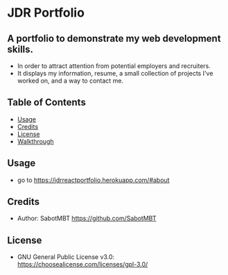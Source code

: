 # JDR Portfolio

## A portfolio to demonstrate my web development skills.

- In order to attract attention from potential employers and recruiters.
- It displays my information, resume, a small collection of projects I've worked on, and a way to contact me.

## Table of Contents

- [Usage](#usage)
- [Credits](#credits)
- [License](#license)
- [Walkthrough](#walkthrough)

## Usage

- go to https://jdrreactportfolio.herokuapp.com/#about

## Credits

- Author: SabotMBT https://github.com/SabotMBT

## License

- GNU General Public License v3.0: https://choosealicense.com/licenses/gpl-3.0/
